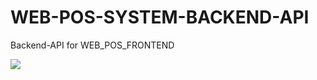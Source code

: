 # WEB-POS-SYSTEM-BACKEND-API
Backend-API for WEB_POS_FRONTEND

<img src = "https://developers.giphy.com/branch/master/static/api-512d36c09662682717108a38bbb5c57d.gif">
